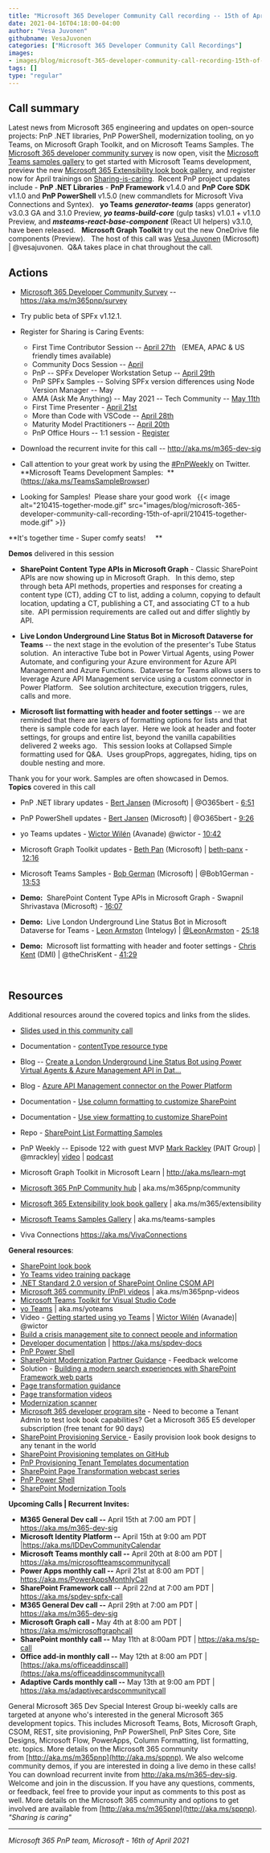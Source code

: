 ```yaml
---
title: "Microsoft 365 Developer Community Call recording -- 15th of April, 2021"
date: 2021-04-16T04:18:00-04:00
author: "Vesa Juvonen"
githubname: VesaJuvonen
categories: ["Microsoft 365 Developer Community Call Recordings"]
images:
- images/blog/microsoft-365-developer-community-call-recording-15th-of-april/sig-agenda-15th-recording.png
tags: []
type: "regular"
---
```




## Call summary




Latest news from Microsoft 365 engineering and updates on open-source
projects: PnP .NET libraries, PnP PowerShell, modernization tooling, on
yo Teams, on Microsoft Graph Toolkit, and on Microsoft Teams Samples.
The [Microsoft 365 developer community
survey](https://aka.ms/m365pnp/survey) is now open, visit the [Microsoft
Teams samples gallery](https://aka.ms/teams-samples) to get started with
Microsoft Teams development, preview the new [Microsoft 365
Extensibility look book gallery](https://aka.ms/m365/extensibility), and
register now for April trainings on
[Sharing-is-caring](https://pnp.github.io/sharing-is-caring/).  Recent
PnP project updates include - **PnP .NET Libraries** - **PnP Framework**
v1.4.0 and **PnP Core SDK** v1.1.0 and **PnP PowerShell** v1.5.0 (new
commandlets for Microsoft Viva Connections and Syntex).   **yo Teams**
***generator-teams*** (apps generator) v3.0.3 GA and 3.1.0 Preview,
***yo teams-build-core*** (gulp tasks) v1.0.1 + v1.1.0 Preview, and
***msteams-react-base-component*** (React UI helpers) v3.1.0, have been
released.   **Microsoft Graph Toolkit** try out the new OneDrive file
components (Preview).   The host of this call was [Vesa
Juvonen](http://twitter.com/vesajuvonen) (Microsoft) | \@vesajuvonen.
 Q&A takes place in chat throughout the call.

## Actions

-   [Microsoft 365 Developer Community
    Survey](https://aka.ms/m365pnp/survey) --
    <https://aka.ms/m365pnp/survey>
-   Try public beta of SPFx v1.12.1. 
-   Register for Sharing is Caring Events:
    -   First Time Contributor Session -- [April
        27th](https://forms.office.com/Pages/ResponsePage.aspx?id=KtIy2vgLW0SOgZbwvQuRaXDXyCl9DkBHq4A2OG7uLpdUREZVRDVYUUJLT1VNRDM4SjhGMlpUNzBORy4u)  
        (EMEA, APAC & US friendly times available)
    -   Community Docs Session
        -- [April](https://forms.office.com/Pages/ResponsePage.aspx?id=KtIy2vgLW0SOgZbwvQuRaXDXyCl9DkBHq4A2OG7uLpdUOUdFR0U1STdGS0lXUDA2Sk1YSE1WMEtHSy4u)
    -   PnP -- SPFx Developer Workstation Setup -- [April
        29th](https://forms.office.com/Pages/ResponsePage.aspx?id=KtIy2vgLW0SOgZbwvQuRaXDXyCl9DkBHq4A2OG7uLpdUM0xJTFJZN01MWlZQVFc3UjgxRUxQQkhDSS4u)
    -   PnP SPFx Samples -- Solving SPFx version differences using Node
        Version Manager -- May
    -   AMA (Ask Me Anything) -- May 2021 -- Tech Community -- [May
        11th](https://forms.office.com/Pages/ResponsePage.aspx?id=KtIy2vgLW0SOgZbwvQuRaXDXyCl9DkBHq4A2OG7uLpdUQlpKUUlUUUtFR1VTSUxUVzI3NUs5SzhNWC4u)
    -   First Time Presenter - [April
        21st](https://forms.office.com/Pages/ResponsePage.aspx?id=KtIy2vgLW0SOgZbwvQuRaXDXyCl9DkBHq4A2OG7uLpdUNDJOOU5JREc2TUhCVzNGTTJFUldSUUNUSy4u)
    -   More than Code with VSCode -- [April
        28th](https://forms.office.com/Pages/ResponsePage.aspx?id=KtIy2vgLW0SOgZbwvQuRaXDXyCl9DkBHq4A2OG7uLpdURFZPM00xREdYMzVIOEJCWUhWRzBVMlRJWS4u)
    -   Maturity Model Practitioners -- [April
        20th](https://forms.office.com/Pages/ResponsePage.aspx?id=KtIy2vgLW0SOgZbwvQuRaXDXyCl9DkBHq4A2OG7uLpdUODY3NVRFQ0E4SFg5WlI1TU83WFJQRklZSy4u)
    -   PnP Office Hours -- 1:1 session -
        [Register](https://outlook.office365.com/owa/calendar/PnPSharingisCaring@warner.digital/bookings/)
-   Download the recurrent invite for this call
    -- <http://aka.ms/m365-dev-sig>
-   Call attention to your great work by using
    the [#PnPWeekly](https://twitter.com/hashtag/PnPWeekly?src=hashtag_click) on
    Twitter.
**Microsoft Teams Development
Samples:  **(<https://aka.ms/TeamsSampleBrowser>)

-   Looking for Samples!  Please share your good work  
{{< image alt="210415-together-mode.gif" src="images/blog/microsoft-365-developer-community-call-recording-15th-of-april/210415-together-mode.gif" >}}

**It's together time - Super comfy seats!     **

**Demos** delivered in this session

-   **SharePoint Content Type APIs in Microsoft Graph** - Classic
    SharePoint APIs are now showing up in Microsoft Graph.   In this
    demo, step through beta API methods, properties and responses for
    creating a content type (CT), adding CT to list, adding a column,
    copying to default location, updating a CT, publishing a CT, and
    associating CT to a hub site.  API permission requirements are
    called out and differ slightly by API.    

-   **Live London Underground Line Status Bot in Microsoft Dataverse for
    Teams** -- the next stage in the evolution of the presenter's Tube
    Status solution.  An interactive Tube bot in Power Virtual Agents,
    using Power Automate, and configuring your Azure environment for
    Azure API Management and Azure Functions.  Dataverse for Teams
    allows users to leverage Azure API Management service using a custom
    connector in Power Platform.   See solution architecture, execution
    triggers, rules, calls and more.   

-   **Microsoft list formatting with header and footer settings** -- we
    are reminded that there are layers of formatting options for lists
    and that there is sample code for each layer.  Here we look at
    header and footer settings, for groups and entire list, beyond the
    vanilla capabilities delivered 2 weeks ago.   This session looks at
    Collapsed Simple formatting used for Q&A.  Uses groupProps,
    aggregates, hiding, tips on double nesting and more.      

Thank you for your work. Samples are often showcased in Demos.
**Topics** covered in this call

-   PnP .NET library updates - [Bert
    Jansen](http://twitter.com/o365bert) (Microsoft) | \@O365bert
    - [6:51](https://youtu.be/HarfeUb-3TY?t=411)

-   PnP PowerShell updates - [Bert
    Jansen](http://twitter.com/o365bert) (Microsoft) |
    \@O365bert - [9:26](https://youtu.be/HarfeUb-3TY?t=566)

-   yo Teams updates - [Wictor
    Wilén](http://twitter.com/wictor) (Avanade) \@wictor -
    [10:42](https://youtu.be/HarfeUb-3TY?t=642)

-   Microsoft Graph Toolkit updates - [Beth
    Pan](http://twitter.com/beth_panx) (Microsoft)
    | [beth-panx](https://github.com/beth-panx) - [12:16](https://youtu.be/HarfeUb-3TY?t=736)

-   Microsoft Teams Samples - [Bob
    German](http://twitter.com/Bob1German) (Microsoft) |
    \@Bob1German - [13:53](https://youtu.be/HarfeUb-3TY?t=833)

-   **Demo:**  SharePoint Content Type APIs in Microsoft Graph - Swapnil
    Shrivastava (Microsoft) -
    [16:07](https://youtu.be/HarfeUb-3TY?t=967)

-   **Demo:**  Live London Underground Line Status Bot in Microsoft
    Dataverse for Teams - [Leon Armston](http://twitter.com/LeonArmston)
    (Intelogy) |
    [\@LeonArmston](https://techcommunity.microsoft.com/t5/user/viewprofilepage/user-id/855621) -
    [25:18](https://youtu.be/HarfeUb-3TY?t=1518)

-   **Demo:**  Microsoft list formatting with header and footer
    settings - [Chris Kent](http://twitter.com/theChrisKent) (DMI) |
    \@theChrisKent - [41:29](https://youtu.be/HarfeUb-3TY?t=2489)

     


## Resources

Additional resources around the covered topics and links from the
slides.

-   [Slides used in this ​community
    call](https://1drv.ms/p/s!AlposW7ozA_90j_0wCE_XEVxYoZQ?e=5YX8v4)

-   Documentation - [contentType resource
    type](https://docs.microsoft.com/graph/api/resources/contenttype?view=graph-rest-beta?WT.mc_id=m365-24198-cxa) 

-   Blog -- [Create a London Underground Line Status Bot using Power
    Virtual Agents & Azure Management API in
    Dat\...](https://www.leonarmston.com/2021/02/create-a-london-underground-line-status-bot-power-virtual-agents-azure-azure-management-api-in-dataverse-for-teams/) 

-   Blog - [Azure API Management connector on the Power
    Platform](https://powerapps.microsoft.com/blog/azure-api-management-connector-on-the-power-platform/) 

-   Documentation - [Use column formatting to customize
    SharePoint](https://docs.microsoft.com/sharepoint/dev/declarative-customization/column-formatting?WT.mc_id=m365-15744-cxa) 

-   Documentation - [Use view formatting to customize
    SharePoint](https://docs.microsoft.com/sharepoint/dev/declarative-customization/view-formatting?WT.mc_id=m365-24198-cxa) 

-   Repo - [SharePoint List Formatting
    Samples](https://github.com/pnp/List-Formatting) 

-   PnP Weekly -- Episode 122 with guest MVP [Mark
    Rackley](http://twitter.com/mrackley) (PAIT Group) | \@mrackley|
    [video](https://techcommunity.microsoft.com/t5/microsoft-365-pnp-blog/microsoft-365-pnp-weekly-episode-122/ba-p/2268519)
    |
    [podcast](https://pnpweekly.podbean.com/e/microsoft-365-pnp-weekly-episode-122-12th-of-april-2021/)

-   Microsoft Graph Toolkit in Microsoft Learn |
    <http://aka.ms/learn-mgt>

-   [Microsoft 365 PnP Community
    hub](https://techcommunity.microsoft.com/t5/microsoft-365-pnp/ct-p/Microsoft365PnP)
    | aka.ms/m365pnp/community 

-   [Microsoft 365 Extensibility look book
    gallery](https://adoption.microsoft.com/extensibility-look-book?WT.mc_id=m365-24198-cxa)
    | aka.ms/m365/extensibility

-   [Microsoft Teams Samples
    Gallery](https://pnp.github.io/teams-dev-samples/) |
    aka.ms/teams-samples

-   Viva Connections <https://aka.ms/VivaConnections>


**General resources**:

-   [SharePoint look
    book](https://lookbook.microsoft.com/?WT.mc_id=m365-24198-cxa)
-   [Yo Teams video training package](http://aka.ms/yoteams-training)
-   [.NET Standard 2.0 version of SharePoint Online CSOM
    API](https://developer.microsoft.com/microsoft-365/blogs/net-standard-version-of-sharepoint-online-csom-apis?WT.mc_id=m365-24198-cxa)
-   [Microsoft 365 community (PnP)
    videos](http://aka.ms/m365pnp-videos) | aka.ms/m365pnp-videos
-   [Microsoft Teams Toolkit for Visual Studio
    Code](https://marketplace.visualstudio.com/items?itemName=TeamsDevApp.ms-teams-vscode-extension)
-   [yo Teams](http://aka.ms/yoteams) | aka.ms/yoteams
-   Video - [Getting started using yo
    Teams](https://youtu.be/w0OrFkzNC10) | [Wictor
    Wilén](https://twitter.com/wictor) (Avanade)| \@wictor
-   [Build a crisis management site to connect people and
    information](https://techcommunity.microsoft.com/t5/microsoft-sharepoint-blog/build-a-crisis-management-site-to-connect-people-and-information/ba-p/1216791?WT.mc_id=m365-24198-cxa)
-   [Developer
    documentation](http://aka.ms/spdev-docs) | <https://aka.ms/spdev-docs>
-   [PnP Power Shell](https://aka.ms/sppnp-powershell)
-   [SharePoint Modernization Partner
    Guidance](http://aka.ms/sppnp-modernization-partnerguidance) -
    Feedback welcome
-   Solution - [Building a modern search experiences with SharePoint
    Framework web parts](https://aka.ms/pnp-modern-search)
-   [Page transformation
    guidance](https://aka.ms/sppnp-pagetransformation)
-   [Page transformation
    videos](https://aka.ms/sppnp-pagetransformationvideos)
-   [Modernization scanner](https://aka.ms/sppnp-modernizationscanner)
-   [Microsoft 365 developer program
    site](https://developer.microsoft.com/office/dev-program?WT.mc_id=m365-24198-cxa) -
    Need to become a Tenant Admin to test look book capabilities? Get a
    Microsoft 365 E5 developer subscription (free tenant for 90 days)
-   [SharePoint Provisioning
    Service ](https://lookbook.microsoft.com/)- Easily provision
    look book designs to any tenant in the world
-   [SharePoint Provisioning templates on
    GitHub](https://github.com/SharePoint/sp-dev-provisioning-templates)
-   [PnP Provisioning Tenant Templates
    documentation](https://docs.microsoft.com/sharepoint/dev/solution-guidance/pnp-provisioning-tenant-templates?WT.mc_id=m365-24198-cxa)
-   [SharePoint Page Transformation webcast
    series](https://developer.microsoft.com/sharepoint/blogs/sharepoint-page-transformation-webcast-series?WT.mc_id=m365-24198-cxa)
-   [PnP Power Shell](https://aka.ms/sppnp-powershell)
-   [SharePoint Modernization
    Tools](https://github.com/SharePoint/sp-dev-modernization/tree/dev/Tools)

**Upcoming Calls | Recurrent Invites:**


-   **M365 General Dev call --** April 15th at 7:00 am PDT |
    <https://aka.ms/m365-dev-sig>
-   **Microsoft Identity Platform --** April 15th at 9:00 am PDT
    |<https://aka.ms/IDDevCommunityCalendar> 
-   **Microsoft Teams monthly call --** April 20th at 8:00 am PDT |
    <https://aka.ms/microsoftteamscommunitycall>
-   **Power Apps monthly call --** April 21st at 8:00 am PDT |
    <https://aka.ms/PowerAppsMonthlyCall>
-   **SharePoint Framework call** -- April 22nd at 7:00 am PDT |
    <https://aka.ms/spdev-spfx-call>
-   **M365 General Dev call --** April 29th at 7:00 am PDT |
    <https://aka.ms/m365-dev-sig>
-   **Microsoft Graph call -** May 4th at 8:00 am PDT |
    <https://aka.ms/microsoftgraphcall>
-   **SharePoint monthly call --** May 11th at 8:00am PDT |
    <https://aka.ms/sp-call>
-   **Office add-in monthly call --** May 12th at 8:00 am PDT |
    [https://aka.ms/officeaddinscall](https://aka.ms/officeaddinscommunitycall)
-   **Adaptive Cards monthly call --** May 13th at 9:00 am PDT |
    <https://aka.ms/adaptivecardscommunitycall>

General Microsoft 365 Dev Special Interest Group bi-weekly calls are
targeted at anyone who's interested in the general Microsoft 365
development topics. This includes Microsoft Teams, Bots, Microsoft
Graph, CSOM, REST, site provisioning, PnP PowerShell, PnP Sites Core,
Site Designs, Microsoft Flow, PowerApps, Column Formatting, list
formatting, etc. topics. More details on the Microsoft 365 community
from [http://aka.ms/m365pnp](http://aka.ms/sppnp). We also welcome
community demos, if you are interested in doing a live demo in these
calls!
You can download recurrent invite from <http://aka.ms/m365-dev-sig>.
Welcome and join in the discussion. If you have any questions, comments,
or feedback, feel free to provide your input as comments to this post as
well. More details on the Microsoft 365 community and options to get
involved are available
from [http://aka.ms/m365pnp](http://aka.ms/sppnp).
*"Sharing is caring"*

------------------------------------------------------------------------

*Microsoft 365 PnP team, Microsoft - 16th of April 2021*
